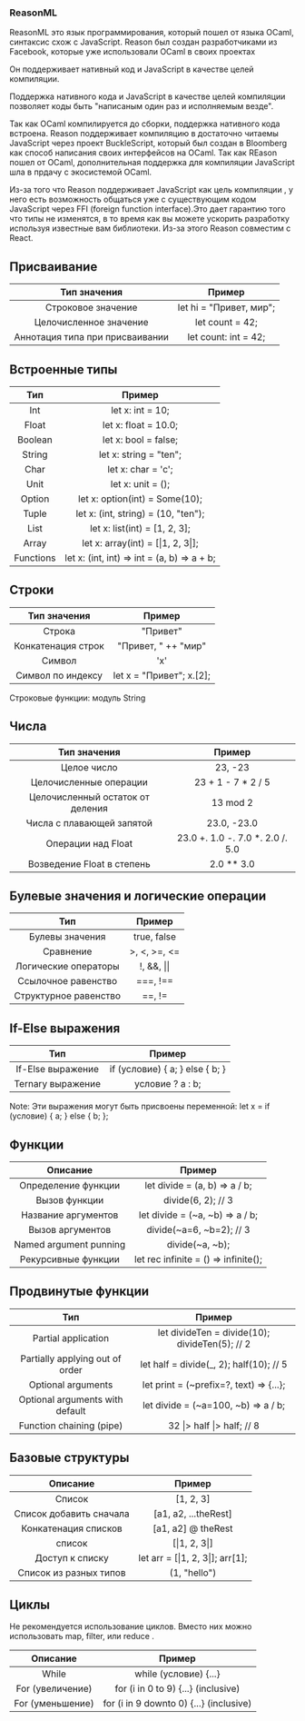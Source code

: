 ### ReasonML

ReasonML это язык программирования, который пошел от языка OCaml, синтаксис схож с JavaScript. Reason был создан разработчиками из Facebook, которые уже использовали OCaml в своих проектах

Он поддерживает нативный код и JavaScript в качестве целей компиляции.

Поддержка нативного кода и JavaScript в качестве целей компиляции позволяет коды быть "написаным один раз и исполняемым везде".

Так как OCaml компилируется до сборки, поддержка нативного кода встроена. Reason поддерживает компиляцию в достаточно читаемы JavaScript через проект BuckleScript, который был создан в Bloomberg как способ написания своих интерфейсов на OCaml. Так как REason пошел от OCaml, дополнительная поддержка для компиляции JavaScript шла в прдачу с экосистемой OCaml.

Из-за того что Reason поддерживает JavaScript как цель компиляции , у него есть возможность общаться уже с существующим кодом JavaScript через FFI (foreign function interface).Это дает гарантию того что типы не изменятся, в то время как вы можете ускорить разработку используя известные вам библиотеки. Из-за этого Reason совместим с React.

## Присваивание

| Тип значения |	Пример |
| :---: | :---: | 
| Строковое значение |	let hi = "Привет, мир"; |
| Целочисленное значение	|let count = 42; |
| Аннотация типа при присваивании |	let count: int = 42; |

## Встроенные типы

|Тип|	Пример|
| :---: | :---: |
|Int|	let x: int = 10;|
|Float|	let x: float = 10.0;|
|Boolean|	let x: bool = false;|
|String	|let x: string = "ten";|
|Char|	let x: char = 'c';|
|Unit|	let x: unit = ();|
|Option	|let x: option(int) = Some(10);|
|Tuple|	let x: (int, string) = (10, "ten");|
|List	|let x: list(int) = [1, 2, 3];|
|Array|	let x: array(int) = [&#124;1, 2, 3&#124;];|
|Functions|	let x: (int, int) => int = (a, b) => a + b;|

## Строки

|Тип значения	|Пример|
| :---: | :---: |
|Строка	|"Привет"|
|Конкатенация строк|	"Привет, " ++ "мир"|
|Символ|	'x'|
|Символ по индексу|	let x = "Привет"; x.[2];|

Строковые функции: модуль String

## Числа

|Тип значения|	Пример|
| :---: | :---: |
|Целое число|	23, -23|
|Целочисленные операции|	23 + 1 - 7 * 2 / 5|
|Целочисленный остаток от деления|	13 mod 2|
|Числа с плавающей запятой|	23.0, -23.0|
|Операции над Float	|23.0 +. 1.0 -. 7.0 *. 2.0 /. 5.0|
|Возведение Float в степень|	2.0 ** 3.0|

## Булевые значения и логические операции

|Тип|	Пример|
| :---: | :---: |
|Булевы значения|	true, false|
|Сравнение|	>, <, >=, <=|
|Логические операторы|	!, &&, &#124;&#124;|
|Ссылочное равенство|	===, !==|
|Структурное равенство|	==, !=|

## If-Else выражения 

|Тип|	Пример|
| :---: | :---: |
|If-Else выражение|	if (условие) { a; } else { b; }|
|Ternary выражение|	условие ? a : b;|

Note: Эти выражения могут быть присвоены переменной: let x = if (условие) { a; } else { b; };

## Функции 

|Описание|	Пример|
| :---: | :---: |
|Определение функции	|let divide = (a, b) => a / b;|
|Вызов функции	|divide(6, 2); // 3|
|Название аргументов|	let divide = (~a, ~b) => a / b;|
|Вызов аргументов|	divide(~a=6, ~b=2); // 3|
|Named argument punning	|divide(~a, ~b);|
|Рекурсивные функции|	let rec infinite = () => infinite();|

## Продвинутые функции

|Тип|	Пример|
| :---: | :---: |
|Partial application	|let divideTen = divide(10); divideTen(5); // 2|
|Partially applying out of order|	let half = divide(_, 2); half(10); // 5|
|Optional arguments|	let print = (~prefix=?, text) => {...};|
|Optional arguments with default|	let divide = (~a=100, ~b) => a / b;|
|Function chaining (pipe)|	32 &#124;> half &#124;> half; // 8|

## Базовые структуры

|Описание	|Пример|
| :---: | :---: |
|Список|	[1, 2, 3]|
|Список добавить сначала|	[a1, a2, ...theRest]|
|Конкатенация списков	|[a1, a2] @ theRest|
|список|	[&#124;1, 2, 3&#124;]|
|Доступ к списку	|let arr = [&#124;1, 2, 3&#124;]; arr[1];|
|Список из разных типов|	(1, "hello")|

## Циклы

Не рекомендуется использование циклов. Вместо них можно использовать map, filter, или reduce .

|Описание	|Пример|
| :---: | :---: |
|While|	while (условие) {...}|
|For (увеличение)|for (i in 0 to 9) {...} (inclusive)|
|For (уменьшение)|	for (i in 9 downto 0) {...} (inclusive)|



